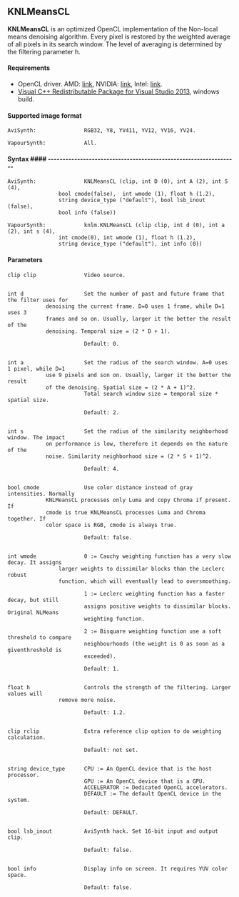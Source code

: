 ## KNLMeansCL ##

**KNLMeansCL** is an optimized OpenCL implementation of the Non-local means denoising algorithm. 
Every pixel is restored by the weighted average of all pixels in its search window. 
The level of averaging is determined by the filtering parameter h. 

#### Requirements ####
- OpenCL driver. AMD: [link](http://support.amd.com), NVIDIA: [link](http://www.nvidia.com/download/find.aspx), Intel: [link](https://software.intel.com/en-us/articles/opencl-drivers).
- [Visual C++ Redistributable Package for Visual Studio 2013](http://www.microsoft.com/en-US/download/details.aspx?id=40784), windows build.

#### Supported image format ####
```
AviSynth:               RGB32, Y8, YV411, YV12, YV16, YV24.

VapourSynth: 	        All.
```

#### Syntax ####	-----------------------------------------------------------------
```
AviSynth:               KNLMeansCL (clip, int D (0), int A (2), int S (4), 
				bool cmode(false),  int wmode (1), float h (1.2), 
				string device_type ("default"), bool lsb_inout (false),
				bool info (false))

VapourSynth:            knlm.KNLMeansCL (clip clip, int d (0), int a (2), int s (4), 
				int cmode(0), int wmode (1), float h (1.2), 
				string device_type ("default"), int info (0)) 
```

#### Parameters ####
``` 
clip clip               Video source.
	

int d                   Set the number of past and future frame that the filter uses for 
			denoising the current frame. D=0 uses 1 frame, while D=1 uses 3
			frames and so on. Usually, larger it the better the result of the
			denoising. Temporal size = (2 * D + 1).

                        Default: 0.


int a                   Set the radius of the search window. A=0 uses 1 pixel, while D=1 
			use 9 pixels and son on. Usually, larger it the better the result
			of the denoising. Spatial size = (2 * A + 1)^2.
                        Total search window size = temporal size * spatial size.
	
                        Default: 2.


int s                   Set the radius of the similarity neighborhood window. The impact 
			on performance is low, therefore it depends on the nature of the 
			noise. Similarity neighborhood size = (2 * S + 1)^2.
	
                        Default: 4.


bool cmode              Use color distance instead of gray intensities. Normally 
			KNLMeansCL processes only Luma and copy Chroma if present. If 
			cmode is true KNLMeansCL processes Luma and Chroma together. If
			color space is RGB, cmode is always true.
	
                        Default: false.
	

int wmode               0 := Cauchy weighting function has a very slow decay. It assigns 
		        larger weights to dissimilar blocks than the Leclerc robust 
		        function, which will eventually lead to oversmoothing.
                        
                        1 := Leclerc weighting function has a faster decay, but still
                        assigns positive weights to dissimilar blocks. Original NLMeans 
                        weighting function.
                        
                        2 := Bisquare weighting function use a soft threshold to compare 
                        neighbourhoods (the weight is 0 as soon as a giventhreshold is 
                        exceeded).
	
                        Default: 1.
	
	
float h                 Controls the strength of the filtering. Larger values will 
		        remove more noise.
	                
                        Default: 1.2.


clip rclip              Extra reference clip option to do weighting calculation.
	
                        Default: not set.


string device_type      CPU := An OpenCL device that is the host processor.
                        GPU := An OpenCL device that is a GPU. 
                        ACCELERATOR := Dedicated OpenCL accelerators.
                        DEFAULT := The default OpenCL device in the system.
	
                        Default: DEFAULT.
	
	
bool lsb_inout          AviSynth hack. Set 16-bit input and output clip.

                        Default: false.
	
	
bool info               Display info on screen. It requires YUV color space.

                        Default: false.
```
